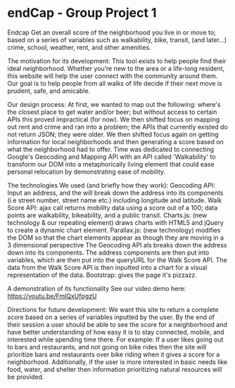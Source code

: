 # endCap - Group Project 1
Endcap
Get an overall score of the neighborhood you live in or move to; based on a series of variables such as walkability, bike, transit, (and later...) crime, school, weather, rent, and other amenities.

The motivation for its development:
This tool exists to help people find their ideal neighborhood.  Whether you’re new to the area or a life-long resident, this website will help the user connect with the community around them. Our goal is to help people from all walks of life decide if their next move is prudent, safe, and amicable. 

Our design process:
At first, we wanted to map out the following: where's the closest place to get water and/or beer; but without access to certain APIs this proved impractical (for now).  We then shifted focus on mapping out rent and crime and ran into a problem; the APIs that currently existed do not return JSON; they were older.  We then shifted focus again on getting information for local neighborhoods and then generating a score based on what the neighborhood had to offer.
Time was dedicated to connecting Google's Geocoding and Mapping API with an API called 'Walkability' to transform our DOM into a metaphorically living element that could ease personal relocation by demonstrating ease of mobility. 

The technologies We used (and briefly how they work):
Geocoding API: Input an address, and the will break down the address into its components (i.e street number, street name etc.) including longitude and latitude. 
Walk Score API: ajax call returns mobility data using a score out of a 100; data points are walkability, bikeability, and a public transit.
Charts.js: (new technology & our repeating element) draws charts with HTML5 and jQuery to create a dynamic chart element. 
Parallax.js: (new technology) modifies the DOM so that the chart elements appear as though they are moving in a 3 dimensional perspective
The Geocoding API als breaks down the address down into its components.  The address components are then put into variables, which are then put into the queryURL for the Walk Score API.  The data from the Walk Score API is then inputted into a chart for a visual representation of the data.
Bootstrap: gives the page it's pizzazz. 

A demonstration of its functionality
See our video demo here: https://youtu.be/FmlQxUfpgzU

Directions for future development:
We want this site to return a complete score based on a series of variables inputted by the user.  By the end of their session a user should be able to see the score for a neighborhood and have better understanding of how easy it is to stay connected, mobile, and interested while spending time there. For example: If a user likes going out to bars and restaurants, and not going on bike rides then the site will prioritize bars and restaurants over bike riding when it gives a score for a neighborhood. Additionally, if the user is more interested in basic needs like food, water, and shelter then information prioritizing natural resources will be provided. 
